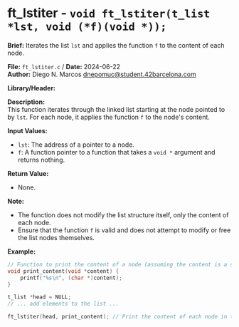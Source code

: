 # ft_lstiter - `void ft_lstiter(t_list *lst, void (*f)(void *));`

**Brief:**
Iterates the list `lst` and applies the function `f` to the content of each node.

**File:** `ft_lstiter.c` / **Date:** 2024-06-22  
**Author:** Diego N. Marcos <dnepomuc@student.42barcelona.com>

**Library/Header:**



**Description:**  
This function iterates through the linked list starting at the node pointed to by `lst`.  For each node, it applies the function `f` to the node's content.

**Input Values:**  
* `lst`: The address of a pointer to a node.
* `f`: A function pointer to a function that takes a `void *` argument and returns nothing.

**Return Value:**  
* None.

**Note:**  
- The function does not modify the list structure itself, only the content of each node.
- Ensure that the function `f` is valid and does not attempt to modify or free the list nodes themselves.

**Example:**  
```c
// Function to print the content of a node (assuming the content is a string)
void print_content(void *content) {
    printf("%s\n", (char *)content);
}

t_list *head = NULL;
// ... add elements to the list ...

ft_lstiter(head, print_content); // Print the content of each node in the list
